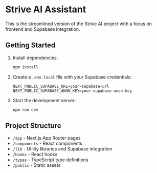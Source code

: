 # Strive AI Assistant

This is the streamlined version of the Strive AI project with a focus on frontend and Supabase integration.

## Getting Started

1. Install dependencies:
   ```bash
   npm install
   ```

2. Create a `.env.local` file with your Supabase credentials:
   ```
   NEXT_PUBLIC_SUPABASE_URL=your-supabase-url
   NEXT_PUBLIC_SUPABASE_ANON_KEY=your-supabase-anon-key
   ```

3. Start the development server:
   ```bash
   npm run dev
   ```

## Project Structure

- `/app` - Next.js App Router pages
- `/components` - React components
- `/lib` - Utility libraries and Supabase integration
- `/hooks` - React hooks
- `/types` - TypeScript type definitions
- `/public` - Static assets
